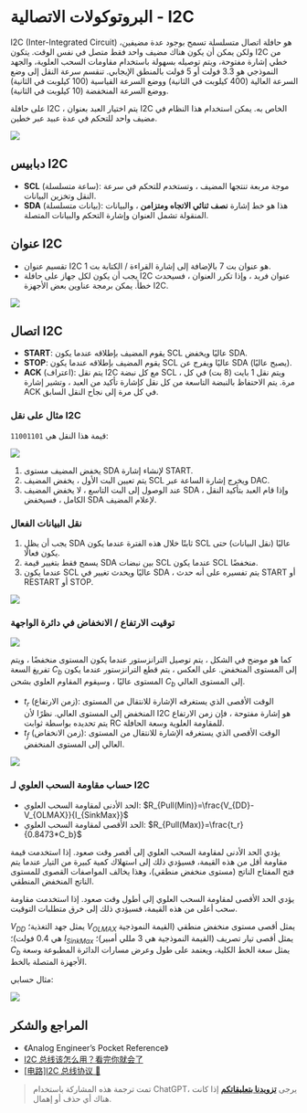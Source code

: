 # البروتوكولات الاتصالية - I2C

I2C (Inter-Integrated Circuit) هو حافلة اتصال متسلسلة تسمح بوجود عدة مضيفين، ولكن يمكن أن يكون هناك مضيف واحد فقط متصل في نفس الوقت. يتكون I2C من خطي إشارة مفتوحة، ويتم توصيله بسهولة باستخدام مقاومات السحب العلوية، والجهد النموذجي هو 3.3 فولت أو 5 فولت بالمنطق الإيجابي. تنقسم سرعة النقل إلى وضع السرعة العالية (400 كيلوبت في الثانية) ووضع السرعة القياسية (100 كيلوبت في الثانية) ووضع السرعة المنخفضة (10 كيلوبت في الثانية).

على حافلة I2C ، يتم اختيار العبد بعنوان I2C الخاص به. يمكن استخدام هذا النظام في مضيف واحد للتحكم في عدة عبيد عبر خطين.

![](https://img.wiki-power.com/d/wiki-media/img/20211026174634.png)

## دبابيس I2C

- **SCL** (ساعة متسلسلة): موجة مربعة تنتجها المضيف ، وتستخدم للتحكم في سرعة النقل وتخزين البيانات.
- **SDA** (بيانات متسلسلة): هذا هو خط إشارة **نصف ثنائي الاتجاه ومتزامن** ، والبيانات المنقولة تشمل العنوان وإشارة التحكم والبيانات المتصلة.

## عنوان I2C

- تقسيم عنوان I2C هو عنوان بت 7 بالإضافة إلى إشارة القراءة / الكتابة بت 1.
- يجب أن يكون لكل جهاز على حافلة I2C عنوان فريد ، وإذا تكرر العنوان ، فسيحدث خطأ. يمكن برمجة عناوين بعض الأجهزة I2C.

![](https://img.wiki-power.com/d/wiki-media/img/20211027112717.png)

## اتصال I2C

- **START**: يقوم المضيف بإطلاقه عندما يكون SCL عاليًا ويخفض SDA.
- **STOP**: يقوم المضيف بإطلاقه عندما يكون SCL عاليًا ويفرج عن SDA (يصبح عاليًا).
- **ACK** (اعتراف): يتم نقل I2C مع كل نبضة SCL ، ويتم نقل 1 بايت (8 بت) في كل مرة. يتم الاحتفاظ بالنبضة التاسعة من كل نقل كإشارة تأكيد من العبد ، وتشير إشارة ACK في كل مرة إلى نجاح النقل السابق.

### مثال على نقل I2C

قيمة هذا النقل هي `11001101`:

![](https://img.wiki-power.com/d/wiki-media/img/20211104172952.png)

1. يخفض المضيف مستوى SDA لإنشاء إشارة START.
2. يتم تعيين البت الأول ، يخفض المضيف SCL ويخرج إشارة الساعة عبر DAC.
3. عند الوصول إلى البت التاسع ، لا يخفض المضيف SDA ، وإذا قام العبد بتأكيد النقل الكامل ، فسيخفض SDA لإعلام المضيف.

### نقل البيانات الفعال

1. يجب أن يظل SDA ثابتًا خلال هذه الفترة عندما يكون SCL عاليًا (نقل البيانات) حتى يكون فعالًا.
2. يسمح فقط بتغيير قيمة SDA بين نبضات SCL عندما يكون SCL منخفضًا.
3. عندما يكون SCL عاليًا ويحدث تغيير في SDA ، يتم تفسيره على أنه حدث START أو RESTART أو STOP.

![](https://img.wiki-power.com/d/wiki-media/img/20211105172139.png)

### توقيت الارتفاع / الانخفاض في دائرة الواجهة

![](https://img.wiki-power.com/d/wiki-media/img/20211108093819.png)

كما هو موضح في الشكل ، يتم توصيل الترانزستور عندما يكون المستوى منخفضًا ، ويتم تفريغ السعة $C_b$ إلى المستوى المنخفض. على العكس ، يتم قطع الترانزستور عندما يكون المستوى عاليًا ، وسيقوم المقاوم العلوي بشحن $C_b$ إلى المستوى العالي.

- $t_r$ (زمن الارتفاع): الوقت الأقصى الذي يستغرقه الإشارة للانتقال من المستوى المنخفض إلى المستوى العالي. نظرًا لأن I2C هو إشارة مفتوحة ، فإن زمن الارتفاع يتم تحديده بواسطة ثوابت RC للمقاومة العلوية وسعة الحافلة.
- $t_f$ (زمن الانخفاض): الوقت الأقصى الذي يستغرقه الإشارة للانتقال من المستوى العالي إلى المستوى المنخفض.

![](https://img.wiki-power.com/d/wiki-media/img/20211108095142.png)

### حساب مقاومة السحب العلوي لـ I2C



- الحد الأدنى لمقاومة السحب العلوي: $R_{Pull(Min)}=\frac{V_{DD}-V_{OLMAX}}{I_{SinkMax}}$
- الحد الأقصى لمقاومة السحب العلوي: $R_{Pull(Max)}=\frac{t_r}{0.8473*C_b}$

يؤدي الحد الأدنى لمقاومة السحب العلوي إلى أقصر وقت صعود. إذا استخدمت قيمة مقاومة أقل من هذه القيمة، فسيؤدي ذلك إلى استهلاك كمية كبيرة من التيار عندما يتم فتح المفتاح الناتج (مستوى منخفض منطقي)، وهذا يخالف المواصفات القصوى للمستوى الناتج المنخفض المنطقي.

يؤدي الحد الأقصى لمقاومة السحب العلوي إلى أطول وقت صعود. إذا استخدمت مقاومة سحب أعلى من هذه القيمة، فسيؤدي ذلك إلى خرق متطلبات التوقيت.

$V_{DD}$ يمثل جهد التغذية؛ $V_{OLMAX}$ يمثل أقصى مستوى منخفض منطقي (القيمة النموذجية هي 0.4 فولت)؛ $I_{SinkMax}$ يمثل أقصى تيار تصريف (القيمة النموذجية هي 3 مللي أمبير)؛ $C_b$ يمثل سعة الخط الكلية، ويعتمد على طول وعرض مسارات الدائرة المطبوعة وسعة الأجهزة المتصلة بالخط.

مثال حسابي:

![](https://img.wiki-power.com/d/wiki-media/img/20211108103406.png)

## المراجع والشكر

- 《Analog Engineer’s Pocket Reference》
- [I2C 总线该怎么用？看完你就会了](https://mp.weixin.qq.com/s/IeL77NTyVdTdkcNtqjjFPA)
- [[电路]I2C 总线协议 🚧](https://zhenhuizhang.tk/post/dian-lu-i2c-zong-xian-xie-yi/)

> تمت ترجمة هذه المشاركة باستخدام ChatGPT، يرجى [**تزويدنا بتعليقاتكم**](https://github.com/linyuxuanlin/Wiki_MkDocs/issues/new) إذا كانت هناك أي حذف أو إهمال.